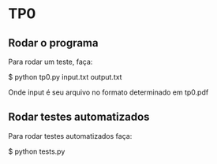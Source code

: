 TP0
=====

Rodar o programa
---
Para rodar um teste, faça:

$ python tp0.py input.txt output.txt

Onde input é seu arquivo no formato determinado em tp0.pdf

Rodar testes automatizados
---
Para rodar testes automatizados faça:

$ python tests.py


